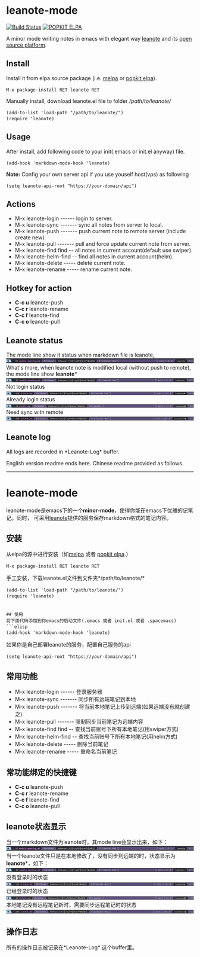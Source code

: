 # leanote-mode
[![Build Status](https://travis-ci.org/aborn/leanote-emacs.svg?branch=master)](https://travis-ci.org/aborn/leanote-emacs)
[![POPKIT ELPA](https://elpa.popkit.org/packages/leanote-badge.svg)](https://elpa.popkit.org/#/leanote)  

A minor mode writing notes in emacs with elegant way [leanote](https://leanote.com/[leanote])
and its [open source platform](http://leanote.org/).

## Install
Install it from elpa source package (i.e. [melpa](https://melpa.org/) or [popkit elpa](https://elpa.popkit.org/)).  
```elisp
M-x package-install RET leanote RET
```
Manually install, download leanote.el file to folder */path/to/leanote/*  
```elisp
(add-to-list 'load-path "/path/to/leanote/")
(require 'leanote)
```

## Usage
After install, add following code to your init(.emacs or init.el anyway) file.
```elisp
(add-hook 'markdown-mode-hook 'leanote)
```
**Note:** Config your own server api if you use youself host(vps) as following  
```elisp
(setq leanote-api-root "https://your-domain/api")
```

## Actions
* M-x leanote-login ------ login to server.
* M-x leanote-sync ------- sync all notes from server to local.
* M-x leanote-push ------- push current note to remote server (include create new).
* M-x leanote-pull ------- pull and force update current note from server.
* M-x leanote-find find -- all notes in current account(default use swiper).
* M-x leanote-helm-find -- find all notes in current account(helm).
* M-x leanote-delete ----- delete current note.
* M-x leanote-rename ----- rename current note.

## Hotkey for action
* **C-c u** leanote-push
* **C-c r** leanote-rename
* **C-c f** leanote-find
* **C-c o** leanote-pull

## Leanote status
The mode line show it status when markdown file is leanote, 
![](images/status.png "mode line status")
What's more, when leanote note is modified local (without push to remote), the mode line show **leanote***
![](images/statusm.png "mode line status modified")
Not login status
![](images/status-unlogin.png "not login status")
Already login status
![](images/status-login.png "already login status")
Need sync with remote
![](images/status-update.png "need update current note")

## Leanote log
All logs are recorded in \*Leanote-Log* buffer.

English version readme ends here. Chinese readme provided as follows.

--------------------------------------------------------------------------------

# leanote-mode
leanote-mode是emacs下的一个**minor-mode**，使得你能在emacs下优雅的记笔记。同时，
可采用[leanote](https://leanote.com/)提供的服务保存markdown格式的笔记内容。

## 安装
从elpa的源中进行安装（如[melpa](https://melpa.org/) 或者 [popkit elpa](https://elpa.popkit.org/).）  
```elisp
M-x package-install RET leanote RET
```
手工安装，下载leanote.el文件到文件夹*/path/to/leanote/*
```elisp
(add-to-list 'load-path "/path/to/leanote/")
(require 'leanote)


## 使用
将下面代码添加到你emacs的启动文件(.emacs 或者 init.el 或者 .spacemacs)
```elisp
(add-hook 'markdown-mode-hook 'leanote)
```
如果你是自己部署leanote的服务，配置自己服务的api
```elisp
(setq leanote-api-root "https://your-domain/api")
```

## 常用功能
* M-x leanote-login ------ 登录服务器
* M-x leanote-sync ------- 同步所有远端笔记到本地
* M-x leanote-push ------- 将当前本地笔记上传到远端(如果远端没有就创建之)
* M-x leanote-pull ------- 强制同步当前笔记为远端内容
* M-x leanote-find find -- 查找当前账号下所有本地笔记(用swiper方式)
* M-x leanote-helm-find -- 查找当前账号下所有本地笔记(用helm方式)
* M-x leanote-delete ----- 删除当前笔记
* M-x leanote-rename ----- 重命名当前笔记

## 常功能绑定的快捷键
* **C-c u** leanote-push
* **C-c r** leanote-rename
* **C-c f** leanote-find
* **C-c o** leanote-pull

## leanote状态显示
当一个markdown文件为leanote时，其mode line会显示出来，如下：
![](images/status.png "mode line status")
当一个leanote文件只是在本地修改了，没有同步到远端的时，状态显示为**leanote***，如下：
![](images/statusm.png "mode line status modified")
没有登录时的状态
![](images/status-unlogin.png "not login status")
已经登录时的状态
![](images/status-login.png "already login status")
本地笔记没有远程笔记新时，需要同步远程笔记时的状态
![](images/status-update.png "need update current note")

## 操作日志
所有的操作日志被记录在\*Leanote-Log* 这个buffer里。
